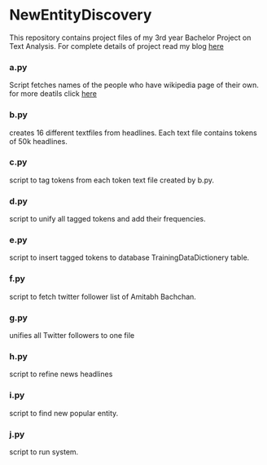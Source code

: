 # NewEntityDiscovery
This repository contains project files of my 3rd year Bachelor Project on Text Analysis.
For complete details of project read my blog [here](http://www.manuchandel.com/project/2016/05/02/NewEntityDiscovery.html)

### a.py

Script fetches names of the people who have wikipedia page of their own. for more deatils click [here](http://www.manuchandel.com/project/2016/03/16/WikiHumanScraper.html)

### b.py

creates 16 different textfiles from headlines. Each text file contains tokens of 50k headlines.

### c.py

script to tag tokens from each token text file created by b.py. 

### d.py

script to unify all tagged tokens and add their frequencies.

### e.py

script to insert tagged tokens to database TrainingDataDictionery table.

### f.py

script to fetch twitter follower list of Amitabh Bachchan.

### g.py

unifies all Twitter followers to one file

### h.py

script to refine news headlines

### i.py

script to find new popular entity.

### j.py

script to run system.
